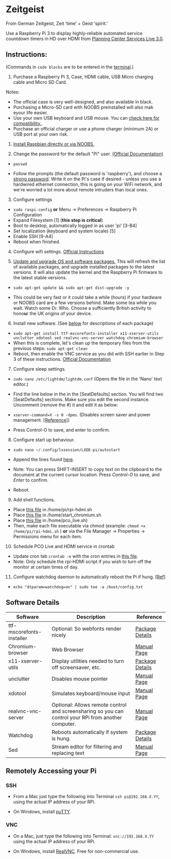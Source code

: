 # Zeitgeist

From German Zeitgeist, Zeit ‘time’ + Geist ‘spirit.’

Use a Raspberry Pi 3 to display highly-reliable automated service countdown timers in HD over HDMI from [Planning Center Services Live 3.0](https://planning.center/2014/live-3/).


## Instructions:

(Commands in `code blocks` are to be entered in the [terminal](https://www.raspberrypi.org/documentation/usage/terminal/).)

1. Purchase a Raspberry Pi 3, Case, HDMI cable, USB Micro charging cable and Micro SD Card.

Notes: 
* The official case is very well-designed, and also available in black. 
* Purchasing a Micro-SD card with NOOBS preinstalled will also mak eyour life easier.  
* Use your own USB keyboard and USB mouse. You can [check here for compatibility.](http://elinux.org/RPi_USB_Keyboards).
* Purchase an official charger or use a phone charger (minimum 2A) or USB port at your own risk.

1. [Install Raspbian directly or via NOOBS.](https://www.raspberrypi.org/documentation/installation/installing-images/)

2. Change the password for the default "Pi" user. [(Official Documentation)](https://www.raspberrypi.org/documentation/linux/usage/users.md)
  *  `passwd`
  
  * Follow the prompts (the default password is 'raspberry'), and choose a [strong password](https://xkcd.com/936/). Write it on the Pi's case if desired - unless you use a hardwired ethernet connection, this is going on your WiFi network, and we're worried a lot more about remote intruders than local ones.
  
3. Configure settings
 *  `sudo raspi-config` **or** Menu -> Preferences -> Raspberry Pi Configuration
 *	Expand Filesystem [1] (**this step is critical**)
 * Boot to desktop, automatically logged in as user 'pi'  [3-B4]
 * Set localization (keyboard and system locale) [5]
 *	Enable SSH [9-A4]
 * Reboot when finished.
 
4.	Configure wifi settings. [Official Instructions](https://www.raspberrypi.org/documentation/configuration/wireless/)

5.	[Update and upgrade OS and software packages.](https://www.raspberrypi.org/documentation/configuration/wireless/) This will refresh the list of available packages, and upgrade installed packages to the latest versions. It will also update the kernel and the Raspberry Pi firmware to the latest stable versions.

  *  `sudo apt-get update && sudo apt-get dist-upgrade -y`
  
  *  This could be very fast or it could take a while (hours) if your hardware or NOOBS card are a few versions behind. Make some tea while you wait. Watch some Dr. Who. Choose a sufficiently British activity to hono**u**r the UK origins of your device.

        
6.	Install new software.  (See [below](https://github.com/Chalta/Zeitgeist/blob/master/README.md#software-details) for descriptions of each package)
  * `sudo apt-get install ttf-mscorefonts-installer x11-xserver-utils unclutter xdotool sed realvnc-vnc-server watchdog chromium-browser`
  *  When this is complete, let's clean up the temporary files from the previous steps: `sudo apt-get clean`
  *  Reboot, then enable the VNC service as you did with SSH earlier in Step 3 of these instructions. [Official Documentation](https://www.raspberrypi.org/documentation/remote-access/vnc/)
  
7.	Configure sleep settings. 
  *  `sudo nano /etc/lightdm/lightdm.conf` (Opens the file in the 'Nano' text editor.)
  
  * Find the line below in the in the [SeatDefaults] section. You will find two [SeatDefaults] sections. Make sure you edit the second instance.  Uncomment (remove the #) it and edit it as below:
  
  * `xserver-command=X -s 0 -dpms`. (Disables screen saver and power management. [[Reference]](https://www.x.org/archive/X11R6.8.0/doc/Xserver.1.html))
  * Press Control-O to save, and enter to confirm.
  
8.	Configure start up behaviour.
  *   `sudo nano ~/.config/lxsession/LXDE-pi/autostart`
  
  * Append the lines found [here](https://github.com/Chalta/Zeitgeist/blob/master/autostart).
  
  * Note: You can press SHIFT-INSERT to copy text on the clipboard to the document at the current cursor location. Press *Control-O* to save, and *Enter* to confirm.
  
  * Reboot.

9.	Add shell functions.
  * Place [this file](https://github.com/Chalta/Zeitgeist/blob/master/rpi-hdmi.sh) in /home/pi/rpi-hdmi.sh
  * Place [this file](https://github.com/Chalta/Zeitgeist/blob/master/start_chromium.sh ) in /home/start_chromium.sh 
  * Place [this file](https://github.com/Chalta/Zeitgeist/blob/master/pco_live.s) in /home/pco_live.sh) 
  * Then, make each file executable via chmod (example: `chmod +x /home/pi/rpi-hdmi.sh` ) **or** via the File Manager -> Properties -> Permissions menu for each item.


10.	Schedule PCO Live and HDMI service in crontab
 *   Update cron tab `crontab -e` with the cron entries in [this file](https://github.com/Chalta/Zeitgeist/blob/master/cron).
 *   Note: Only schedule the rpi-HDMI script if you wish to turn off the monitor at certain times of day.

11. Configure watchdog daemon to automatically reboot the Pi if hung.  [[Ref]](https://www.raspberrypi.org/forums/viewtopic.php?f=29&t=147501)

  * `echo "dtparam=watchdog=on" | sudo tee -a /boot/config.txt`


## Software Details

| Software | Description | Reference   |
|----------|-------------|--------------|
|ttf-mscorefonts-installer  | Optional: So webfonts render nicely | [Package Details](https://packages.debian.org/jessie/ttf-mscorefonts-installer)		|
|Chromium-browser	| Web Browser	| [Manual Page](https://manpages.debian.org/jessie/chromium/chromium.1.en.html) |
|x11-xserver-utils	| Display utilities needed to turn off screensaver, etc.	| [Package Details](https://packages.debian.org/sid/x11-xserver-utils) |
|unclutter	| Disables mouse pointer	 |[Manual Page](https://manpages.debian.org/jessie/unclutter/unclutter.1.en.html) |
|xdotool	| Simulates keyboard/mouse input	| [Manual Page](https://manpages.debian.org/jessie/xdotool/xdotool.1.en.html) |
|realvnc-vnc-server 	| Optional: Allows remote control and screensharing so you can control your RPi from another computer.	| [Manual Page](https://www.realvnc.com/docs/raspberry-pi.html#raspberry-pi-setup) |
|Watchdog | Reboots automatically if system is hung. |		[Package Details](https://packages.debian.org/jessie/watchdog) |
|Sed | Stream editor for filtering and replacing text | [Manual Page](https://manpages.debian.org/jessie/sed/sed.1.en.html) |


## Remotely Accessing your Pi

### SSH

* From a Mac just type the following into Terminal `ssh pi@192.168.X.YY`, using the actual IP address of your RPi.

* On Windows, install [puTTY](http://www.chiark.greenend.org.uk/~sgtatham/putty/).


### VNC 

* On a Mac, just type the following into Terminal: `vnc://192.168.X.YY` using the actual IP address of your RPi.

* On Windows, install [RealVNC](https://www.realvnc.com/). Free for non-commercial use.

